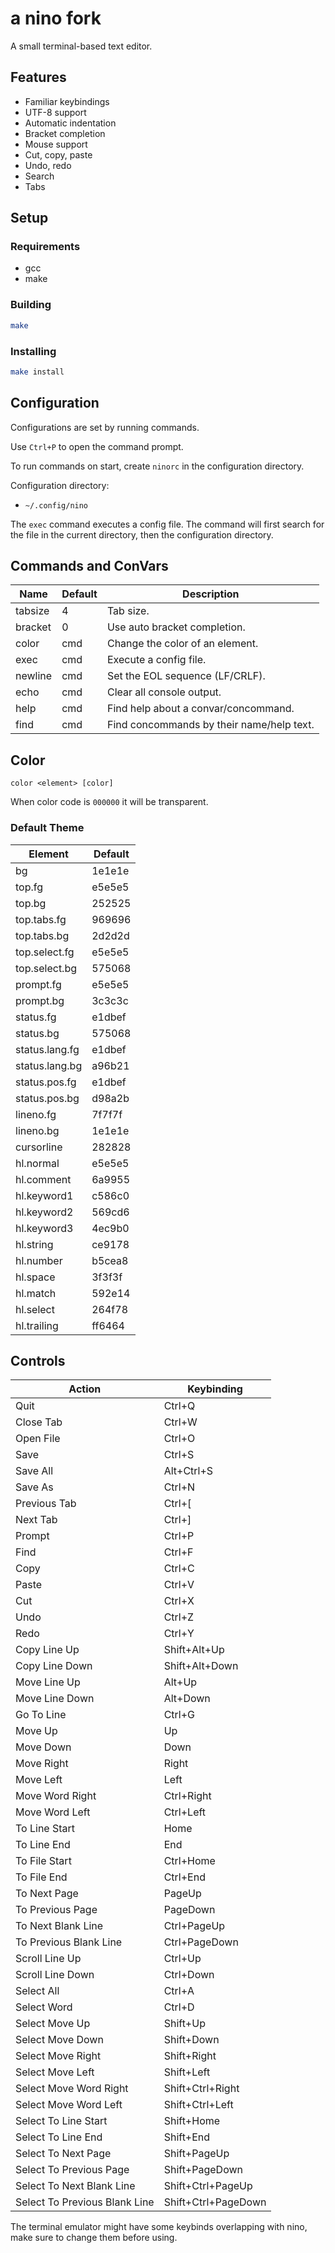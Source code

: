 # a nino fork

A small terminal-based text editor.

## Features

- Familiar keybindings
- UTF-8 support
- Automatic indentation
- Bracket completion
- Mouse support
- Cut, copy, paste
- Undo, redo
- Search
- Tabs

## Setup

### Requirements

- gcc
- make

### Building

```bash
make
```

### Installing

```bash
make install
```

## Configuration

Configurations are set by running commands.

Use `Ctrl+P` to open the command prompt.

To run commands on start, create `ninorc` in the configuration directory.

Configuration directory:

- `~/.config/nino`

The `exec` command executes a config file. The command will first search for
the file in the current directory, then the configuration directory.

## Commands and ConVars

| Name    | Default | Description                               |
| ------- | ------- | ----------------------------------------- |
| tabsize | 4       | Tab size.                                 |
| bracket | 0       | Use auto bracket completion.              |
| color   | cmd     | Change the color of an element.           |
| exec    | cmd     | Execute a config file.                    |
| newline | cmd     | Set the EOL sequence (LF/CRLF).           |
| echo    | cmd     | Clear all console output.                 |
| help    | cmd     | Find help about a convar/concommand.      |
| find    | cmd     | Find concommands by their name/help text. |

## Color

`color <element> [color]`

When color code is `000000` it will be transparent.

### Default Theme

| Element        | Default |
| -------------- | ------- |
| bg             | 1e1e1e  |
| top.fg         | e5e5e5  |
| top.bg         | 252525  |
| top.tabs.fg    | 969696  |
| top.tabs.bg    | 2d2d2d  |
| top.select.fg  | e5e5e5  |
| top.select.bg  | 575068  |
| prompt.fg      | e5e5e5  |
| prompt.bg      | 3c3c3c  |
| status.fg      | e1dbef  |
| status.bg      | 575068  |
| status.lang.fg | e1dbef  |
| status.lang.bg | a96b21  |
| status.pos.fg  | e1dbef  |
| status.pos.bg  | d98a2b  |
| lineno.fg      | 7f7f7f  |
| lineno.bg      | 1e1e1e  |
| cursorline     | 282828  |
| hl.normal      | e5e5e5  |
| hl.comment     | 6a9955  |
| hl.keyword1    | c586c0  |
| hl.keyword2    | 569cd6  |
| hl.keyword3    | 4ec9b0  |
| hl.string      | ce9178  |
| hl.number      | b5cea8  |
| hl.space       | 3f3f3f  |
| hl.match       | 592e14  |
| hl.select      | 264f78  |
| hl.trailing    | ff6464  |

## Controls

| Action                        | Keybinding          |
| ----------------------------- | ------------------- |
| Quit                          | Ctrl+Q              |
| Close Tab                     | Ctrl+W              |
| Open File                     | Ctrl+O              |
| Save                          | Ctrl+S              |
| Save All                      | Alt+Ctrl+S          |
| Save As                       | Ctrl+N              |
| Previous Tab                  | Ctrl+[              |
| Next Tab                      | Ctrl+]              |
| Prompt                        | Ctrl+P              |
| Find                          | Ctrl+F              |
| Copy                          | Ctrl+C              |
| Paste                         | Ctrl+V              |
| Cut                           | Ctrl+X              |
| Undo                          | Ctrl+Z              |
| Redo                          | Ctrl+Y              |
| Copy Line Up                  | Shift+Alt+Up        |
| Copy Line Down                | Shift+Alt+Down      |
| Move Line Up                  | Alt+Up              |
| Move Line Down                | Alt+Down            |
| Go To Line                    | Ctrl+G              |
| Move Up                       | Up                  |
| Move Down                     | Down                |
| Move Right                    | Right               |
| Move Left                     | Left                |
| Move Word Right               | Ctrl+Right          |
| Move Word Left                | Ctrl+Left           |
| To Line Start                 | Home                |
| To Line End                   | End                 |
| To File Start                 | Ctrl+Home           |
| To File End                   | Ctrl+End            |
| To Next Page                  | PageUp              |
| To Previous Page              | PageDown            |
| To Next Blank Line            | Ctrl+PageUp         |
| To Previous Blank Line        | Ctrl+PageDown       |
| Scroll Line Up                | Ctrl+Up             |
| Scroll Line Down              | Ctrl+Down           |
| Select All                    | Ctrl+A              |
| Select Word                   | Ctrl+D              |
| Select Move Up                | Shift+Up            |
| Select Move Down              | Shift+Down          |
| Select Move Right             | Shift+Right         |
| Select Move Left              | Shift+Left          |
| Select Move Word Right        | Shift+Ctrl+Right    |
| Select Move Word Left         | Shift+Ctrl+Left     |
| Select To Line Start          | Shift+Home          |
| Select To Line End            | Shift+End           |
| Select To Next Page           | Shift+PageUp        |
| Select To Previous Page       | Shift+PageDown      |
| Select To Next Blank Line     | Shift+Ctrl+PageUp   |
| Select To Previous Blank Line | Shift+Ctrl+PageDown |

The terminal emulator might have some keybinds overlapping with nino, make sure
to change them before using.
